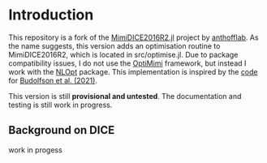 # Introduction

This repository is a fork of the [MimiDICE2016R2.jl](https://github.com/anthofflab/MimiDICE2016R2.jl) project by [anthofflab](https://github.com/anthofflab). As the name suggests, this version adds an optimisation routine to MimiDICE2016R2, which is located in src/optimise.jl. Due to package compatibility issues, I do not use the [OptiMimi](https://juliapackages.com/p/optimimi) framework, but instead I work with the [NLOpt](https://www.juliapackages.com/p/nlopt) package. This implementation is inspired by the [code](https://github.com/Environment-Research/Utilitarianism/blob/master/src/helper_functions.jl) for [Budolfson et al. (2021)](https://www.nature.com/articles/s41558-021-01130-6).

This version is still **provisional and untested**. The documentation and testing is still work in progress.

## Background on DICE

work in progess

